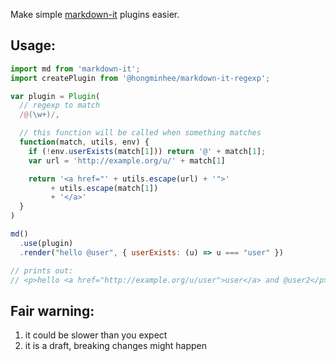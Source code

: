 
Make simple [markdown-it](https://github.com/markdown-it/markdown-it) plugins easier.

## Usage:

```js
import md from 'markdown-it';
import createPlugin from '@hongminhee/markdown-it-regexp';

var plugin = Plugin(
  // regexp to match
  /@(\w+)/,

  // this function will be called when something matches
  function(match, utils, env) {
    if (!env.userExists(match[1])) return '@' + match[1];
    var url = 'http://example.org/u/' + match[1]

    return '<a href="' + utils.escape(url) + '">'
         + utils.escape(match[1])
         + '</a>'
  }
)

md()
  .use(plugin)
  .render("hello @user", { userExists: (u) => u === "user" })

// prints out:
// <p>hello <a href="http://example.org/u/user">user</a> and @user2</p>
```

## Fair warning:

1. it could be slower than you expect
2. it is a draft, breaking changes might happen
